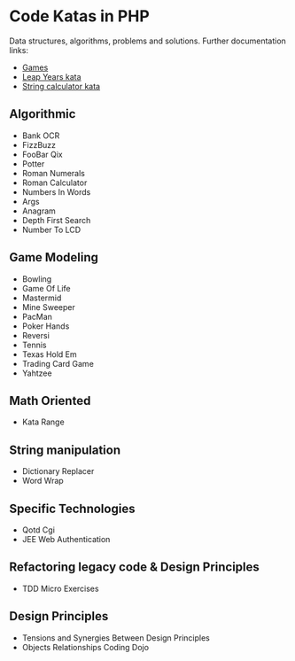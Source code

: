 # Code Katas in PHP

Data structures, algorithms, problems and solutions.
Further documentation links:

- [Games](games.md)
- [Leap Years kata](leap-years.md)
- [String calculator kata](string-calculator.md)

## Algorithmic

- Bank OCR
- FizzBuzz
- FooBar Qix
- Potter
- Roman Numerals
- Roman Calculator
- Numbers In Words
- Args
- Anagram
- Depth First Search
- Number To LCD

## Game Modeling

- Bowling
- Game Of Life
- Mastermid
- Mine Sweeper
- PacMan
- Poker Hands
- Reversi
- Tennis
- Texas Hold Em
- Trading Card Game
- Yahtzee

## Math Oriented

- Kata Range

## String manipulation

- Dictionary Replacer
- Word Wrap

## Specific Technologies

- Qotd Cgi
- JEE Web Authentication

## Refactoring legacy code & Design Principles

- TDD Micro Exercises

## Design Principles

- Tensions and Synergies Between Design Principles
- Objects Relationships Coding Dojo